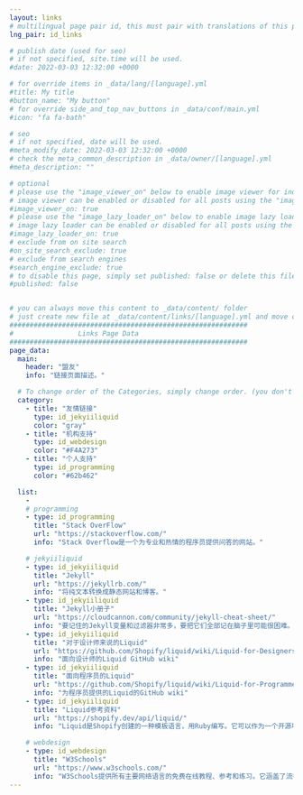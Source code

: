 ```yaml
---
layout: links
# multilingual page pair id, this must pair with translations of this page. (This name must be unique)
lng_pair: id_links

# publish date (used for seo)
# if not specified, site.time will be used.
#date: 2022-03-03 12:32:00 +0000

# for override items in _data/lang/[language].yml
#title: My title
#button_name: "My button"
# for override side_and_top_nav_buttons in _data/conf/main.yml
#icon: "fa fa-bath"

# seo
# if not specified, date will be used.
#meta_modify_date: 2022-03-03 12:32:00 +0000
# check the meta_common_description in _data/owner/[language].yml
#meta_description: ""

# optional
# please use the "image_viewer_on" below to enable image viewer for individual pages or posts (_posts/ or [language]/_posts folders).
# image viewer can be enabled or disabled for all posts using the "image_viewer_posts: true" setting in _data/conf/main.yml.
#image_viewer_on: true
# please use the "image_lazy_loader_on" below to enable image lazy loader for individual pages or posts (_posts/ or [language]/_posts folders).
# image lazy loader can be enabled or disabled for all posts using the "image_lazy_loader_posts: true" setting in _data/conf/main.yml.
#image_lazy_loader_on: true
# exclude from on site search
#on_site_search_exclude: true
# exclude from search engines
#search_engine_exclude: true
# to disable this page, simply set published: false or delete this file
#published: false


# you can always move this content to _data/content/ folder
# just create new file at _data/content/links/[language].yml and move content below.
###########################################################
#                Links Page Data
###########################################################
page_data:
  main:
    header: "盟友"
    info: "链接页面描述。"

  # To change order of the Categories, simply change order. (you don't need to change list order.)
  category:
    - title: "友情链接"
      type: id_jekyiiliquid
      color: "gray"
    - title: "机构支持"
      type: id_webdesign
      color: "#F4A273"
    - title: "个人支持"
      type: id_programming
      color: "#62b462"

  list:
    -
    # programming
    - type: id_programming
      title: "Stack OverFlow"
      url: "https://stackoverflow.com/"
      info: "Stack Overflow是一个为专业和热情的程序员提供问答的网站。"

    # jekyiiliquid
    - type: id_jekyiiliquid
      title: "Jekyll"
      url: "https://jekyllrb.com/"
      info: "将纯文本转换成静态网站和博客。"
    - type: id_jekyiiliquid
      title: "Jekyll小册子"
      url: "https://cloudcannon.com/community/jekyll-cheat-sheet/"
      info: "要记住的Jekyll变量和过滤器非常多，要把它们全部记在脑子里可能很困难。这张小册子可以作为Jekyll所有功能的快速参考。"
    - type: id_jekyiiliquid
      title: "对于设计师来说的Liquid"
      url: "https://github.com/Shopify/liquid/wiki/Liquid-for-Designers"
      info: "面向设计师的Liquid GitHub wiki"
    - type: id_jekyiiliquid
      title: "面向程序员的Liquid"
      url: "https://github.com/Shopify/liquid/wiki/Liquid-for-Programmers"
      info: "为程序员提供的Liquid的GitHub wiki"
    - type: id_jekyiiliquid
      title: "Liquid参考资料"
      url: "https://shopify.dev/api/liquid/"
      info: "Liquid是Shopify创建的一种模板语言，用Ruby编写。它可以作为一个开源项目在GitHub上使用。"

    # webdesign
    - type: id_webdesign
      title: "W3Schools"
      url: "https://www.w3schools.com/"
      info: "W3Schools提供所有主要网络语言的免费在线教程、参考和练习。它涵盖了流行的主题，如HTML、CSS、JavaScript、Python、SQL和Java。"
---
```

